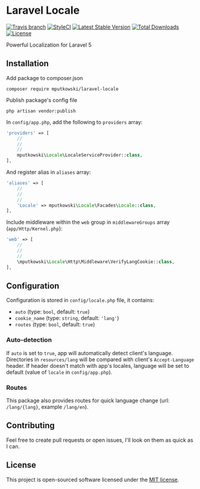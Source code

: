# Laravel Locale
[![Travis branch](https://img.shields.io/travis/rust-lang/rust/master.svg?style=flat-square)](https://travis-ci.org/mputkowski/laravel-locale)
[![StyleCI](https://styleci.io/repos/118966076/shield)](https://styleci.io/repos/118966076)
[![Latest Stable Version](https://poser.pugx.org/mputkowski/laravel-locale/v/stable?format=flat-square)](https://packagist.org/packages/mputkowski/laravel-locale)
[![Total Downloads](https://poser.pugx.org/mputkowski/laravel-locale/downloads?format=flat-square)](https://packagist.org/packages/mputkowski/laravel-locale)
[![License](https://poser.pugx.org/mputkowski/laravel-locale/license?format=flat-square)](https://packagist.org/packages/mputkowski/laravel-locale)

Powerful Localization for Laravel 5

## Installation
Add package to composer.json
```
composer require mputkowski/laravel-locale
```
Publish package's config file
```
php artisan vendor:publish
```
In `config/app.php`, add the following to `providers` array:
```php
'providers' => [
    //
    //
    //
    mputkowski\Locale\LocaleServiceProvider::class,
],
```
And register alias in `aliases` array:
```php
'aliases' => [
    //
    //
    //
    'Locale' => mputkowski\Locale\Facades\Locale::class,
],
```
Include middleware within the `web` group in `middlewareGroups` array (`app/Http/Kernel.php`):
```php
'web' => [
    //
    //
    //
    \mputkowski\Locale\Http\Middleware\VerifyLangCookie::class,
],
```

## Configuration
Configuration is stored in `config/locale.php` file, it contains:
* `auto` (type: `bool`, default: `true`)
* `cookie_name` (type: `string`, default: `'lang'`)
* `routes` (type: `bool`, default: `true`)

### Auto-detection
If `auto` is set to `true`, app will automatically detect client's language. Directories in `resources/lang` will be compared with client's `Accept-Language` header. If header doesn't match with app's locales, language will be set to default (value of `locale` in `config/app.php`). 

### Routes
This package also provides routes for quick language change (url: `/lang/{lang}`, example `/lang/en`).

## Contributing
Feel free to create pull requests or open issues, I'll look on them as quick as I can.

## License
This project is open-sourced software licensed under the [MIT license](http://opensource.org/licenses/MIT).
